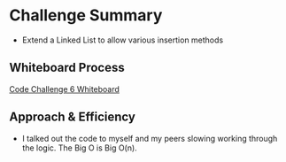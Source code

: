 # Challenge Summary

- Extend a Linked List to allow various insertion methods

## Whiteboard Process
[Code Challenge 6 Whiteboard](python/docs/linked_list_insertions/challenge-06.png)

## Approach & Efficiency

- I talked out the code to myself and my peers slowing working through the logic. The Big O is Big O(n).


